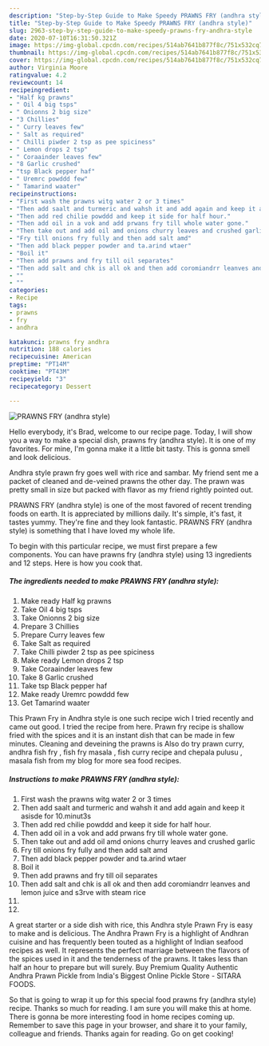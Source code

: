 ```yaml
---
description: "Step-by-Step Guide to Make Speedy PRAWNS FRY (andhra style)"
title: "Step-by-Step Guide to Make Speedy PRAWNS FRY (andhra style)"
slug: 2963-step-by-step-guide-to-make-speedy-prawns-fry-andhra-style
date: 2020-07-10T16:31:50.321Z
image: https://img-global.cpcdn.com/recipes/514ab7641b877f8c/751x532cq70/prawns-fry-andhra-style-recipe-main-photo.jpg
thumbnail: https://img-global.cpcdn.com/recipes/514ab7641b877f8c/751x532cq70/prawns-fry-andhra-style-recipe-main-photo.jpg
cover: https://img-global.cpcdn.com/recipes/514ab7641b877f8c/751x532cq70/prawns-fry-andhra-style-recipe-main-photo.jpg
author: Virginia Moore
ratingvalue: 4.2
reviewcount: 14
recipeingredient:
- "Half kg prawns"
- " Oil 4 big tsps"
- " Onionns 2 big size"
- "3 Chillies"
- " Curry leaves few"
- " Salt as required"
- " Chilli piwder 2 tsp as pee spiciness"
- " Lemon drops 2 tsp"
- " Coraainder leaves few"
- "8 Garlic crushed"
- "tsp Black pepper haf"
- " Uremrc powddd few"
- " Tamarind waater"
recipeinstructions:
- "First wash the prawns witg water 2 or 3 times"
- "Then add saalt and turmeric and wahsh it and add again and keep it asisde for 10.minut3s"
- "Then add red chilie powddd and keep it side for half hour."
- "Then add oil in a vok and add prwans fry till whole water gone."
- "Then take out and add oil amd onions churry leaves and crushed garlic"
- "Fry till onions fry fully and then add salt amd"
- "Then add black pepper powder and ta.arind wtaer"
- "Boil it"
- "Then add prawns and fry till oil separates"
- "Then add salt and chk is all ok and then add coromiandrr leanves and lemon juice and s3rve with steam rice"
- ""
- ""
categories:
- Recipe
tags:
- prawns
- fry
- andhra

katakunci: prawns fry andhra 
nutrition: 188 calories
recipecuisine: American
preptime: "PT14M"
cooktime: "PT43M"
recipeyield: "3"
recipecategory: Dessert

---
```



![PRAWNS FRY (andhra style)](https://img-global.cpcdn.com/recipes/514ab7641b877f8c/751x532cq70/prawns-fry-andhra-style-recipe-main-photo.jpg)

Hello everybody, it's Brad, welcome to our recipe page. Today, I will show you a way to make a special dish, prawns fry (andhra style). It is one of my favorites. For mine, I'm gonna make it a little bit tasty. This is gonna smell and look delicious.

Andhra style prawn fry goes well with rice and sambar. My friend sent me a packet of cleaned and de-veined prawns the other day. The prawn was pretty small in size but packed with flavor as my friend rightly pointed out.

PRAWNS FRY (andhra style) is one of the most favored of recent trending foods on earth. It is appreciated by millions daily. It's simple, it's fast, it tastes yummy. They're fine and they look fantastic. PRAWNS FRY (andhra style) is something that I have loved my whole life.


To begin with this particular recipe, we must first prepare a few components. You can have prawns fry (andhra style) using 13 ingredients and 12 steps. Here is how you cook that.

<!--inarticleads1-->

##### The ingredients needed to make PRAWNS FRY (andhra style):

1. Make ready Half kg prawns
1. Take  Oil 4 big tsps
1. Take  Onionns 2 big size
1. Prepare 3 Chillies
1. Prepare  Curry leaves few
1. Take  Salt as required
1. Take  Chilli piwder 2 tsp as pee spiciness
1. Make ready  Lemon drops 2 tsp
1. Take  Coraainder leaves few
1. Take 8 Garlic crushed
1. Take tsp Black pepper haf
1. Make ready  Uremrc powddd few
1. Get  Tamarind waater


This Prawn Fry in Andhra style is one such recipe wich I tried recently and came out good. I tried the recipe from here. Prawn fry recipe is shallow fried with the spices and it is an instant dish that can be made in few minutes. Cleaning and deveining the prawns is Also do try prawn curry, andhra fish fry , fish fry masala , fish curry recipe and chepala pulusu , masala fish from my blog for more sea food recipes. 

<!--inarticleads2-->

##### Instructions to make PRAWNS FRY (andhra style):

1. First wash the prawns witg water 2 or 3 times
1. Then add saalt and turmeric and wahsh it and add again and keep it asisde for 10.minut3s
1. Then add red chilie powddd and keep it side for half hour.
1. Then add oil in a vok and add prwans fry till whole water gone.
1. Then take out and add oil amd onions churry leaves and crushed garlic
1. Fry till onions fry fully and then add salt amd
1. Then add black pepper powder and ta.arind wtaer
1. Boil it
1. Then add prawns and fry till oil separates
1. Then add salt and chk is all ok and then add coromiandrr leanves and lemon juice and s3rve with steam rice
1. 
1. 


A great starter or a side dish with rice, this Andhra style Prawn Fry is easy to make and is delicious. The Andhra Prawn Fry is a highlight of Andhran cuisine and has frequently been touted as a highlight of Indian seafood recipes as well. It represents the perfect marriage between the flavors of the spices used in it and the tenderness of the prawns. It takes less than half an hour to prepare but will surely. Buy Premium Quality Authentic Andhra Prawn Pickle from India&#39;s Biggest Online Pickle Store - SITARA FOODS. 

So that is going to wrap it up for this special food prawns fry (andhra style) recipe. Thanks so much for reading. I am sure you will make this at home. There is gonna be more interesting food in home recipes coming up. Remember to save this page in your browser, and share it to your family, colleague and friends. Thanks again for reading. Go on get cooking!
